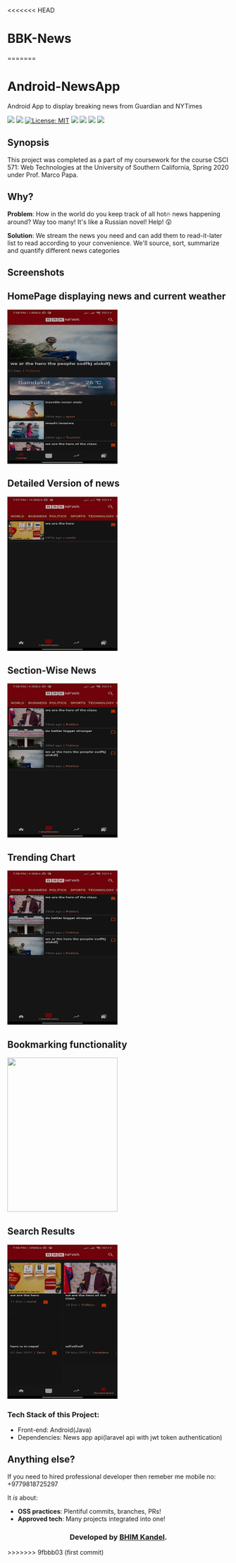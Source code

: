 <<<<<<< HEAD
# BBK-News
=======
# Android-NewsApp
Android App to display breaking news from Guardian and NYTimes 

![](https://img.shields.io/badge/commit%20activity-+30-blue) ![]( https://github.com/Shraddha2104/React-News-App/) [![License: MIT](https://img.shields.io/badge/License-MIT-green.svg)](https://opensource.org/licenses/MIT) ![](https://img.shields.io/badge/build-passing-brightgreen) ![](https://img.shields.io/badge/contributors-only%201-blue) ![](https://img.shields.io/badge/version-1.0.0-yellow) ![](https://img.shields.io/badge/learned%20a%20lot-yes-blue)



## Synopsis

This project was completed as a part of my coursework for the course CSCI 571: Web Technologies at the University of Southern California, Spring 2020 under Prof. Marco Papa.

## Why?

**Problem**: How in the world do you keep track of all hot:fire: news happening around? Way too many! It's like a Russian novel! Help! :astonished:

**Solution**: We stream the news you need and can add them to read-it-later list to read according to your convenience. We'll source, sort, summarize and quantify different news categories

## Screenshots

    
<h2>HomePage displaying news and current weather</h2>
<img src="b1.jpeg" width="250" height="350" />

<h2>Detailed Version of news</h2>
<img src="b2.jpeg" width="250" height="350" />

<h2>Section-Wise News</h2>
<img src="b3.jpeg"  width="250" height="350"/>

<h2>Trending Chart </h2>
<img src="b4.jpeg"  width="250" height="350"/>

<h2>Bookmarking functionality</h2>
<img src="b5.jpeg" width="250" height="350" />


<h2>Search Results</h2>
<img src="b6.jpeg"  width="250" height="350"/>
  
### Tech Stack of this Project:


* Front-end: Android(Java)
* Dependencies: News app api(laravel api with jwt token authentication)




## Anything else?
If you need to hired professional developer then remeber me mobile no: +9779818725297


It _is_ about:

- **OSS practices**: Plentiful commits, branches, PRs!
- **Approved tech**: Many projects integrated into one!
<h3 align="center"><b>Developed by <a href="https://github.com/Bhimkndll">BHIM Kandel</a>.</b></h1>
>>>>>>> 9fbbb03 (first commit)
